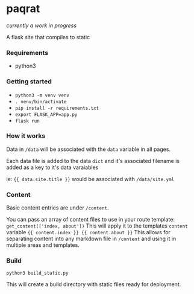 # paqrat

_currently a work in progress_

A flask site that compiles to static

### Requirements

- python3

### Getting started

- `python3 -m venv venv`
- `. venv/bin/activate`
- `pip install -r requirements.txt`
- `export FLASK_APP=app.py`
- `flask run`

### How it works

Data in `/data` will be associated with the `data` variable in all pages.

Each data file is added to the data `dict` and it's associated filename is added as a key to it's data varaiables

ie: `{{ data.site.title }}` would be associated with `/data/site.yml`

### Content

Basic content entries are under `/content`.

You can pass an array of content files to use in your route template: `get_content(['index, about'])`
This will apply it to the templates `content` variable `{{ content.index }} {{ content.about }}`
This allows for separating content into any markdown file in `/content` and using it in multiple areas and templates.


### Build

`python3 build_static.py`

This will create a build directory with static files ready for deployment.
